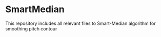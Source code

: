 # SmartMedian
This repository includes all relevant files to Smart-Median algorithm for smoothing pitch contour
